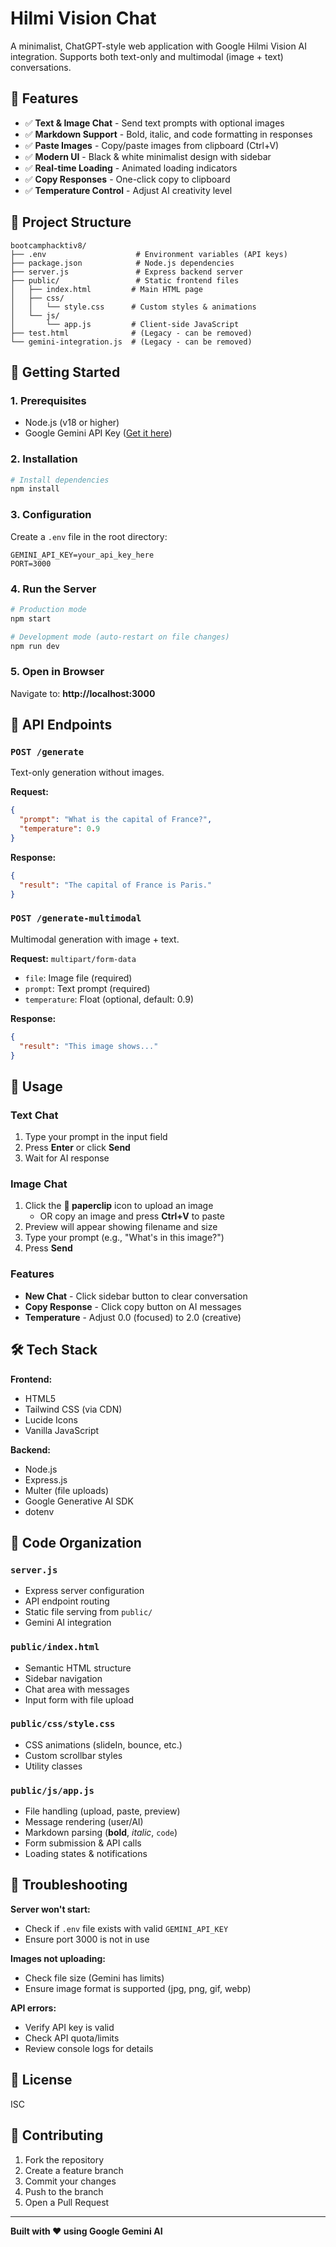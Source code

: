 # Hilmi Vision Chat

A minimalist, ChatGPT-style web application with Google Hilmi Vision AI integration. Supports both text-only and multimodal (image + text) conversations.

## 🎨 Features

- ✅ **Text & Image Chat** - Send text prompts with optional images
- ✅ **Markdown Support** - Bold, italic, and code formatting in responses
- ✅ **Paste Images** - Copy/paste images from clipboard (Ctrl+V)
- ✅ **Modern UI** - Black & white minimalist design with sidebar
- ✅ **Real-time Loading** - Animated loading indicators
- ✅ **Copy Responses** - One-click copy to clipboard
- ✅ **Temperature Control** - Adjust AI creativity level

## 📁 Project Structure

```
bootcamphacktiv8/
├── .env                    # Environment variables (API keys)
├── package.json            # Node.js dependencies
├── server.js               # Express backend server
├── public/                 # Static frontend files
│   ├── index.html         # Main HTML page
│   ├── css/
│   │   └── style.css      # Custom styles & animations
│   └── js/
│       └── app.js         # Client-side JavaScript
├── test.html              # (Legacy - can be removed)
└── gemini-integration.js  # (Legacy - can be removed)
```

## 🚀 Getting Started

### 1. Prerequisites

- Node.js (v18 or higher)
- Google Gemini API Key ([Get it here](https://makersuite.google.com/app/apikey))

### 2. Installation

```bash
# Install dependencies
npm install
```

### 3. Configuration

Create a `.env` file in the root directory:

```env
GEMINI_API_KEY=your_api_key_here
PORT=3000
```

### 4. Run the Server

```bash
# Production mode
npm start

# Development mode (auto-restart on file changes)
npm run dev
```

### 5. Open in Browser

Navigate to: **http://localhost:3000**

## 📡 API Endpoints

### `POST /generate`
Text-only generation without images.

**Request:**
```json
{
  "prompt": "What is the capital of France?",
  "temperature": 0.9
}
```

**Response:**
```json
{
  "result": "The capital of France is Paris."
}
```

### `POST /generate-multimodal`
Multimodal generation with image + text.

**Request:** `multipart/form-data`
- `file`: Image file (required)
- `prompt`: Text prompt (required)
- `temperature`: Float (optional, default: 0.9)

**Response:**
```json
{
  "result": "This image shows..."
}
```

## 🎯 Usage

### Text Chat
1. Type your prompt in the input field
2. Press **Enter** or click **Send**
3. Wait for AI response

### Image Chat
1. Click the **📎 paperclip** icon to upload an image
   - OR copy an image and press **Ctrl+V** to paste
2. Preview will appear showing filename and size
3. Type your prompt (e.g., "What's in this image?")
4. Press **Send**

### Features
- **New Chat** - Click sidebar button to clear conversation
- **Copy Response** - Click copy button on AI messages
- **Temperature** - Adjust 0.0 (focused) to 2.0 (creative)

## 🛠️ Tech Stack

**Frontend:**
- HTML5
- Tailwind CSS (via CDN)
- Lucide Icons
- Vanilla JavaScript

**Backend:**
- Node.js
- Express.js
- Multer (file uploads)
- Google Generative AI SDK
- dotenv

## 📝 Code Organization

### `server.js`
- Express server configuration
- API endpoint routing
- Static file serving from `public/`
- Gemini AI integration

### `public/index.html`
- Semantic HTML structure
- Sidebar navigation
- Chat area with messages
- Input form with file upload

### `public/css/style.css`
- CSS animations (slideIn, bounce, etc.)
- Custom scrollbar styles
- Utility classes

### `public/js/app.js`
- File handling (upload, paste, preview)
- Message rendering (user/AI)
- Markdown parsing (**bold**, *italic*, `code`)
- Form submission & API calls
- Loading states & notifications

## 🐛 Troubleshooting

**Server won't start:**
- Check if `.env` file exists with valid `GEMINI_API_KEY`
- Ensure port 3000 is not in use

**Images not uploading:**
- Check file size (Gemini has limits)
- Ensure image format is supported (jpg, png, gif, webp)

**API errors:**
- Verify API key is valid
- Check API quota/limits
- Review console logs for details

## 📄 License

ISC

## 🤝 Contributing

1. Fork the repository
2. Create a feature branch
3. Commit your changes
4. Push to the branch
5. Open a Pull Request

---

**Built with ❤️ using Google Gemini AI**
